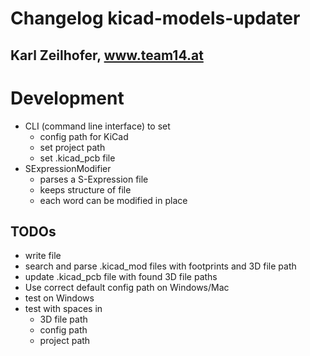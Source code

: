 Changelog kicad-models-updater
==============================
Karl Zeilhofer, www.team14.at
------------------------------


# Development
* CLI (command line interface) to set
  * config path for KiCad
  * set project path
  * set .kicad_pcb file
* SExpressionModifier
  * parses a S-Expression file
  * keeps structure of file
  * each word can be modified in place

## TODOs
* write file
* search and parse .kicad_mod files with footprints and 3D file path
* update .kicad_pcb file with found 3D file paths
* Use correct default config path on Windows/Mac
* test on Windows
* test with spaces in
  * 3D file path
  * config path
  * project path
